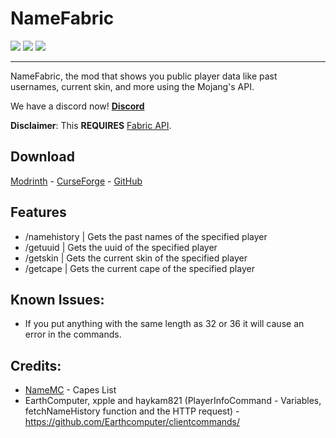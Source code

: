 # NameFabric

<img src="https://img.shields.io/badge/LOADER-FABRIC-lightgrey?style=for-the-badge">
<img src="https://img.shields.io/badge/MINECRAFT-1.19%20%7C%201.18-lightgrey?style=for-the-badge">
<img src="https://img.shields.io/badge/CLIENT-SIDE-lightgrey?style=for-the-badge">

---------------------------------------

NameFabric, the mod that shows you public player data like past usernames, current skin, and more using the Mojang's API.

We have a discord now! **[Discord](https://discord.gg/bChCtfB9eS)**

**Disclaimer**: This **REQUIRES** [Fabric API](https://www.curseforge.com/minecraft/mc-mods/fabric-api).


## Download
[Modrinth](https://modrinth.com/mod/namefabric) - [CurseForge](https://www.curseforge.com/minecraft/mc-mods/namefabric/) - [GitHub](https://github.com/not-coded/NameFabric/releases/)

## Features
- /namehistory | Gets the past names of the specified player
- /getuuid | Gets the uuid of the specified player
- /getskin | Gets the current skin of the specified player
- /getcape | Gets the current cape of the specified player

## Known Issues:
- If you put anything with the same length as 32 or 36 it will cause an error in the commands.

## Credits:
- [NameMC](https://namemc.com/capes) - Capes List
- EarthComputer, xpple and haykam821 (PlayerInfoCommand - Variables, fetchNameHistory function and the HTTP request) - https://github.com/Earthcomputer/clientcommands/
